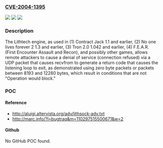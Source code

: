 ### [CVE-2004-1395](https://cve.mitre.org/cgi-bin/cvename.cgi?name=CVE-2004-1395)
![](https://img.shields.io/static/v1?label=Product&message=n%2Fa&color=blue)
![](https://img.shields.io/static/v1?label=Version&message=n%2Fa&color=blue)
![](https://img.shields.io/static/v1?label=Vulnerability&message=n%2Fa&color=brighgreen)

### Description

The Lithtech engine, as used in (1) Contract Jack 1.1 and earlier, (2) No one lives forever 2 1.3 and earlier, (3) Tron 2.0 1.042 and earlier, (4) F.E.A.R. (First Encounter Assault and Recon), and possibly other games, allows remote attackers to cause a denial of service (connection refused) via a UDP packet that causes recvfrom to generate a return code that causes the listening loop to exit, as demonstrated using zero byte packets or packets between 8193 and 12280 bytes, which result in conditions that are not "Operation would block."

### POC

#### Reference
- http://aluigi.altervista.org/adv/lithsock-adv.txt
- http://marc.info/?l=bugtraq&m=110297515500671&w=2

#### Github
No GitHub POC found.

